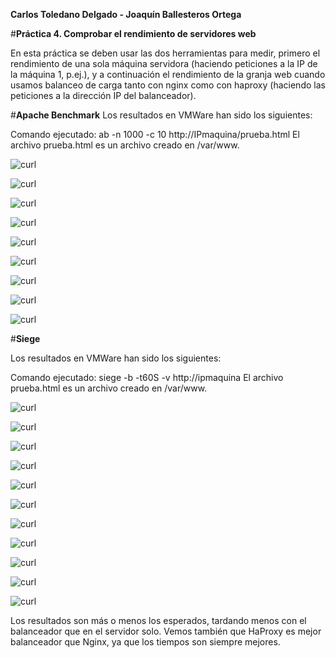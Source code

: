 **Carlos Toledano Delgado - Joaquín Ballesteros Ortega**


#**Práctica 4. Comprobar el rendimiento de servidores web**

En esta práctica se deben usar las dos herramientas para medir, primero el
rendimiento de una sola máquina servidora (haciendo peticiones a la IP de la máquina
1, p.ej.), y a continuación el rendimiento de la granja web cuando usamos balanceo de
carga tanto con nginx como con haproxy (haciendo las peticiones a la dirección IP del
balanceador). 

#**Apache Benchmark**
Los resultados en VMWare han sido los siguientes:

Comando ejecutado: ab -n 1000 -c 10 http://IPmaquina/prueba.html
El archivo prueba.html es un archivo creado en /var/www.

![curl](https://github.com/carlillostole/Carlillostole-swap/blob/master/PRACTICA4/img/tests%20benchmark/servidor1bench.png)


![curl](https://github.com/carlillostole/Carlillostole-swap/blob/master/PRACTICA4/img/tests%20benchmark/nginxbench.png)


![curl](https://github.com/carlillostole/Carlillostole-swap/blob/master/PRACTICA4/img/tests%20benchmark/haproxybench.png)


![curl](https://github.com/carlillostole/Carlillostole-swap/blob/master/PRACTICA4/img/graficas%20benchmark/grafica1.jpg)


![curl](https://github.com/carlillostole/Carlillostole-swap/blob/master/PRACTICA4/img/graficas%20benchmark/grafica2.jpg)


![curl](https://github.com/carlillostole/Carlillostole-swap/blob/master/PRACTICA4/img/graficas%20benchmark/grafica3.jpg)


![curl](https://github.com/carlillostole/Carlillostole-swap/blob/master/PRACTICA4/img/graficas%20benchmark/grafica4.png)


![curl](https://github.com/carlillostole/Carlillostole-swap/blob/master/PRACTICA4/img/graficas%20benchmark/grafica5.png)


![curl](https://github.com/carlillostole/Carlillostole-swap/blob/master/PRACTICA4/img/graficas%20benchmark/grafica6.png)


#**Siege**

Los resultados en VMWare han sido los siguientes:

Comando ejecutado: siege  -b -t60S -v http://ipmaquina
El archivo prueba.html es un archivo creado en /var/www.

![curl](https://github.com/carlillostole/Carlillostole-swap/blob/master/PRACTICA4/img/tests%20siege/grafica1.png)


![curl](https://github.com/carlillostole/Carlillostole-swap/blob/master/PRACTICA4/img/tests%20siege/grafica2.png)


![curl](https://github.com/carlillostole/Carlillostole-swap/blob/master/PRACTICA4/img/tests%20siege/grafica3.png)


![curl](https://github.com/carlillostole/Carlillostole-swap/blob/master/PRACTICA4/img/graficas%20siege/grafica1.png)


![curl](https://github.com/carlillostole/Carlillostole-swap/blob/master/PRACTICA4/img/graficas%20siege/grafica2.png)


![curl](https://github.com/carlillostole/Carlillostole-swap/blob/master/PRACTICA4/img/graficas%20siege/grafica3.png)


![curl](https://github.com/carlillostole/Carlillostole-swap/blob/master/PRACTICA4/img/graficas%20siege/grafica4.png)


![curl](https://github.com/carlillostole/Carlillostole-swap/blob/master/PRACTICA4/img/graficas%20siege/grafica5.png)


![curl](https://github.com/carlillostole/Carlillostole-swap/blob/master/PRACTICA4/img/graficas%20siege/grafica6.png)


![curl](https://github.com/carlillostole/Carlillostole-swap/blob/master/PRACTICA4/img/graficas%20siege/grafica7.png)


![curl](https://github.com/carlillostole/Carlillostole-swap/blob/master/PRACTICA4/img/graficas%20siege/grafica8.png)

Los resultados son más o menos los esperados, tardando menos con el balanceador que en el servidor solo. Vemos también que HaProxy es mejor balanceador que Nginx, ya que los tiempos son siempre mejores.
